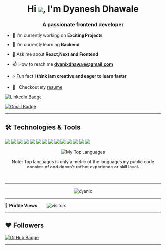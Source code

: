 <!-- <img align="right" alt="Coding" width="400" src="https://cdn.dribbble.com/users/1162077/screenshots/3848914/programmer.gif">
 -->
<!-- <h1 align="center">Hi 👋, I'm Dyanesh Dhawale</h1> -->
<!--<p align="center"><img width="50%" height="auto" href="https://dyanix.github.io/portfolio/" src="portfolio.png"/></p>-->

<h1 align="center">Hi <img src="https://raw.githubusercontent.com/MartinHeinz/MartinHeinz/master/wave.gif" height="30px">, I'm Dyanesh Dhawale</h1>

<h3 align="center">A passionate frontend developer</h3>





- 🔭 I’m currently working on **Exciting Projects**

- 🌱 I’m currently learning **Backend**

- 💬 Ask me about **React,Next and Frontend**

- 📫 How to reach me **dyanixdhawale@gmail.com**

- ⚡ Fun fact **I think iam creative and eager to learn faster**

- 📝 &nbsp; Checkout my [resume](https://drive.google.com/file/d/1Vk8sTHeEAbPP4dLUu5q5W2sfN3ZJvEev/view?usp=drive_link)

<!--<h3 align="left">Connect with me:</h3>
<p align="left">
<a href="https://linkedin.com/in/dyanesh dhawale" target="blank"><img align="center" src="https://raw.githubusercontent.com/rahuldkjain/github-profile-readme-generator/master/src/images/icons/Social/linked-in-alt.svg" alt="dyanesh dhawale" height="30" width="40" /></a>
<a href="https://kaggle.com/dyanix" target="blank"><img align="center" src="https://raw.githubusercontent.com/rahuldkjain/github-profile-readme-generator/master/src/images/icons/Social/kaggle.svg" alt="dyanix" height="30" width="40" /></a>
<a href="https://www.leetcode.com/dyanix" target="blank"><img align="center" src="https://raw.githubusercontent.com/rahuldkjain/github-profile-readme-generator/master/src/images/icons/Social/leet-code.svg" alt="dyanix" height="30" width="40" /></a>
</p>-->

[![Linkedin Badge](https://img.shields.io/badge/-DyaneshDhawale-blue?style=flat-square&logo=Linkedin&logoColor=white&link=https://www.linkedin.com/in/dyanesh-dhawale-8742241b9/)](https://www.linkedin.com/in/dyanesh-dhawale-8742241b9/)

[![Gmail Badge](https://img.shields.io/badge/-dyanixdhawale@gmail.com-c14438?style=flat-square&logo=Gmail&logoColor=white&link=mailto:dyanixdhawale@gmail.com)](mailto:dyanixdhawale@gmail.com)

---
## 🛠️ Technologies & Tools
![](https://img.shields.io/badge/Code-JavaScript-informational?style=flat&color=informational&logo=javascript)
![](https://img.shields.io/badge/Code-React-informational?style=flat&color=informational&logo=react)
![](https://img.shields.io/badge/Code-TypeScript-informational?style=flat&color=typescript.ts)
![](https://img.shields.io/badge/Code-Cpp-informational?style=flat&color=informational&logo=cpp)
![](https://img.shields.io/badge/Code-EcmaScript-informational?style=flat&color=informational)
![](https://img.shields.io/badge/Code-Node-informational?style=flat&color=informational&logo=node.js)
![](https://img.shields.io/badge/Tool-Mongodb-informational?style=flat&color=warning&logo=mongodb)
![](https://img.shields.io/badge/Tool-Chartjs-informational?style=flat&color=warning&logo=chart.js)
![](https://img.shields.io/badge/Tool-Tailwind-informational?style=flat&color=warning&logo=tailwindcss)
![](https://img.shields.io/badge/Tool-Firebase-informational?style=flat&color=warning&logo=firebase)
![](https://img.shields.io/badge/Tool-Python-informational?style=flat&color=warning&logo=python)
![](https://img.shields.io/badge/Tool-Html-informational?style=flat&color=warning&logo=html)
![](https://img.shields.io/badge/Tool-Next-informational?style=flat&color=warning&logo=next.js)
![](https://img.shields.io/badge/Tool-Git-informational?style=flat&color=warning&logo=git)


<!--<h3 align="left">Languages and Tools:</h3>
<p align="center">
<a href="https://getbootstrap.com" target="_blank" rel="noreferrer"> <imgsrc="https://raw.githubusercontent.com/devicons/devicon/master/icons/bootstrap/bootstrap-plain-wordmark.svg" alt="bootstrap" width="40" height="40"/> </a>
<a href="https://www.chartjs.org" target="_blank" rel="noreferrer">
 <img src="https://www.chartjs.org/media/logo-title.svg" alt="chartjs" width="40" height="40"/>
 </a> 
 <a href="https://www.w3schools.com/cpp/" target="_blank" rel="noreferrer">
  <img src="https://raw.githubusercontent.com/devicons/devicon/master/icons/cplusplus/cplusplus-original.svg" alt="cplusplus" width="40" height="40"/> 
 </a> 
 <a href="https://www.w3schools.com/css/" target="_blank" rel="noreferrer">
  <img src="https://raw.githubusercontent.com/devicons/devicon/master/icons/css3/css3-original-wordmark.svg" alt="css3" width="40" height="40"/> 
 </a> 
 <a href="https://firebase.google.com/" target="_blank" rel="noreferrer">
  <img src="https://www.vectorlogo.zone/logos/firebase/firebase-icon.svg" alt="firebase" width="40" height="40"/> 
 </a> 
 <a href="https://cloud.google.com" target="_blank" rel="noreferrer"> 
  <img src="https://www.vectorlogo.zone/logos/google_cloud/google_cloud-icon.svg" alt="gcp" width="40" height="40"/> 
 </a> 
 <a href="https://git-scm.com/" target="_blank" rel="noreferrer">
  <img src="https://www.vectorlogo.zone/logos/git-scm/git-scm-icon.svg" alt="git" width="40" height="40"/>
 </a>
 <a href="https://www.w3.org/html/" target="_blank" rel="noreferrer"> 
  <img src="https://raw.githubusercontent.com/devicons/devicon/master/icons/html5/html5-original-wordmark.svg" alt="html5" width="40" height="40"/>
 </a> <a href="https://developer.mozilla.org/en-US/docs/Web/JavaScript" target="_blank" rel="noreferrer">
 <img src="https://raw.githubusercontent.com/devicons/devicon/master/icons/javascript/javascript-original.svg" alt="javascript" width="40" height="40"/> </a> 
 <a href="https://www.mongodb.com/" target="_blank" rel="noreferrer"> 
  <img src="https://raw.githubusercontent.com/devicons/devicon/master/icons/mongodb/mongodb-original-wordmark.svg" alt="mongodb" width="40" height="40"/> </a>
 <a href="https://www.mysql.com/" target="_blank" rel="noreferrer">
  <img src="https://raw.githubusercontent.com/devicons/devicon/master/icons/mysql/mysql-original-wordmark.svg" alt="mysql" width="40" height="40"/> </a> <a href="https://nodejs.org" target="_blank" rel="noreferrer">
 <img src="https://raw.githubusercontent.com/devicons/devicon/master/icons/nodejs/nodejs-original-wordmark.svg" alt="nodejs" width="40" height="40"/> </a> <a href="https://www.python.org" target="_blank" rel="noreferrer">
 <img src="https://raw.githubusercontent.com/devicons/devicon/master/icons/python/python-original.svg" alt="python" width="40" height="40"/> 
 </a> <a href="https://reactjs.org/" target="_blank" rel="noreferrer">
 <img src="https://raw.githubusercontent.com/devicons/devicon/master/icons/react/react-original-wordmark.svg" alt="react" width="40" height="40"/> 
 </a> 
 <a style="padding-right: 15px; " href="https://tailwindcss.com/" target="_blank">
  <img style="max-width:48px; height: 48px;" src="https://upload.wikimedia.org/wikipedia/commons/d/d5/Tailwind_CSS_Logo.svg"/>
 </a>&nbsp;
   </p>-->



<p align="center">
  <img alt="My Top Languages" src="https://github-readme-stats-sigma-five.vercel.app/api/top-langs/?username=dyanix&theme=tokyonight&show_icons=true&bg_color=0D1117&border=true" /></p>
<p align="center" 
  <b>Note:</b> Top languages is only a metric of the languages my public code consists of and doesn't reflect experience or skill level.
</p>


<br/>
<p align="center">

---

<!--<p align="center">
&nbsp;<img align="center" src="https://github-readme-stats.vercel.app/api?username=dyanix&show_icons=true&locale=en&theme=tokyonight" alt="dyanix" />
-->
<p align="center">

<img align="center" src="https://github-readme-streak-stats.herokuapp.com/?user=dyanix&&theme=tokyonight" alt="dyanix" />


<!--## Connect with me:
<p align="left">


<a href = "https://www.instagram.com/mr_dyanix/"><img src="https://img.icons8.com/fluent/48/000000/instagram-new.png"/></a>
<a href = "https://twitter.com/dyanix dhawale"><img src="https://img.icons8.com/fluent/48/000000/twitter.png"/></a>

</p>
-->
---
<!--  PROFILES VIEWS -->
🌱 **Profile Views**&nbsp;&nbsp;&nbsp;&nbsp;&nbsp;&nbsp;&nbsp;
![visitors](https://profile-counter.glitch.me/dyanix/count.svg?align=center)

---

## ❤ Followers
<!--<a href="https://github.com/dyanix/github-profile-views-counter">
    <img src="https://komarev.com/ghpvc/?username=dyanix">
</a>-->
<a href="https://github.com/dyanix?tab=followers"><img src="https://img.shields.io/github/followers/dyanix?label=Followers&style=social" alt="GitHub Badge"></a>

---

<!---## Watch my contributions get eaten by a snake 🐍


![snake gif](https://github.com/dyanix/dyanix/blob/output/github-contribution-grid-snake.svg)

